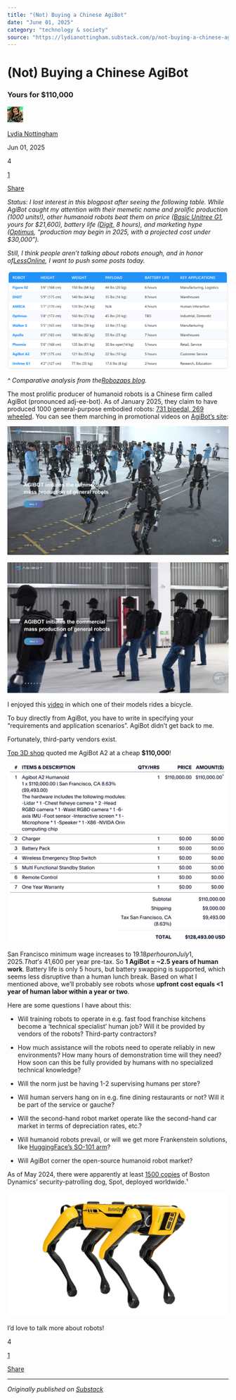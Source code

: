 ```yaml
---
title: "(Not) Buying a Chinese AgiBot"
date: "June 01, 2025"
category: "technology & society"
source: "https://lydianottingham.substack.com/p/not-buying-a-chinese-agibot"
---
```


# (Not) Buying a Chinese AgiBot

### Yours for $110,000

[![Lydia Nottingham's avatar](images/not-buying-a-chinese-agibot_img_01.jpeg)](https://substack.com/@lydianottingham)

[Lydia Nottingham](https://substack.com/@lydianottingham)

Jun 01, 2025

4

[1](https://lydianottingham.substack.com/p/not-buying-a-chinese-agibot/comments)

[Share](javascript:void\(0\))

 _Status: I lost interest in this blogpost after seeing the following table. While AgiBot caught my attention with their memetic name and prolific production (1000 units!), other humanoid robots beat them on price ([Basic Unitree G1](https://robozaps.com/products/unitree-g1), yours for $21,600), battery life ([Digit,](https://www.agilityrobotics.com/solution) 8 hours), and marketing hype ([Optimus](https://builtin.com/robotics/tesla-robot), “production may begin in 2025, with a projected cost under $30,000”)._

_Still, I think people aren’t talking about robots enough, and in honor of[LessOnline](https://less.online/), I want to push some posts today._

[![Image](images/not-buying-a-chinese-agibot_img_02.png)](https://substackcdn.com/image/fetch/$s_!yBZy!,f_auto,q_auto:good,fl_progressive:steep/https%3A%2F%2Fsubstack-post-media.s3.amazonaws.com%2Fpublic%2Fimages%2F80c017e5-c872-4d58-9414-a5e814b67514_1866x830.png)

_^ Comparative analysis from the[Robozaps blog](https://blog.robozaps.com/b/best-humanoid-robots?utm_source=chatgpt.com)._

The most prolific producer of humanoid robots is a Chinese firm called AgiBot (pronounced adj-ee-bot). As of January 2025, they claim to have produced 1000 general-purpose embodied robots: [731 bipedal, 269 wheeled](https://www.agibot.com/article/242/detail/26.html). You can see them marching in promotional videos on [AgiBot’s site](https://www.agibot.com/):

[![Image](images/not-buying-a-chinese-agibot_img_03.png)](https://substackcdn.com/image/fetch/$s_!B0Nj!,f_auto,q_auto:good,fl_progressive:steep/https%3A%2F%2Fsubstack-post-media.s3.amazonaws.com%2Fpublic%2Fimages%2F7fcb4ec6-4588-46f6-9ae6-aeed565a7ec8_2839x1649.png)

[![Image](images/not-buying-a-chinese-agibot_img_04.png)](https://substackcdn.com/image/fetch/$s_!a0KX!,f_auto,q_auto:good,fl_progressive:steep/https%3A%2F%2Fsubstack-post-media.s3.amazonaws.com%2Fpublic%2Fimages%2Fe8e218d8-c95d-4039-9058-845d09dc44f1_2803x1654.png)

I enjoyed this [video](https://youtube.com/shorts/yGSTjpXzjlY?si=4rTpmjW7GGRfTfLl) in which one of their models rides a bicycle.

To buy directly from AgiBot, you have to write in specifying your “requirements and application scenarios”. AgiBot didn’t get back to me.

Fortunately, third-party vendors exist.

[Top 3D shop](https://top3dshop.com/product/agibot-a2-humanoid-robot) quoted me AgiBot A2 at a cheap **$110,000**!

[![Image](images/not-buying-a-chinese-agibot_img_05.png)](https://substackcdn.com/image/fetch/$s_!hflC!,f_auto,q_auto:good,fl_progressive:steep/https%3A%2F%2Fsubstack-post-media.s3.amazonaws.com%2Fpublic%2Fimages%2F6f12c024-fba4-4d63-ba18-b92575fbed3e_1780x1445.png)

San Francisco minimum wage increases to $19.18 per hour on July 1, 2025. That’s ~$41,600 per year pre-tax. So **1 AgiBot = ~2.5 years of human work**. Battery life is only 5 hours, but battery swapping is supported, which seems less disruptive than a human lunch break. Based on what I mentioned above, we’ll probably see robots whose **upfront cost equals <1 year of human labor within a year or two**.

Here are some questions I have about this:

  * Will training robots to operate in e.g. fast food franchise kitchens become a ‘technical specialist’ human job? Will it be provided by vendors of the robots? Third-party contractors?

  * How much assistance will the robots need to operate reliably in new environments? How many hours of demonstration time will they need? How soon can this be fully provided by humans with no specialized technical knowledge? 

  * Will the norm just be having 1-2 supervising humans per store?

  * Will human servers hang on in e.g. fine dining restaurants or not? Will it be part of the service or gauche?

  * Will the second-hand robot market operate like the second-hand car market in terms of depreciation rates, etc.?

  * Will humanoid robots prevail, or will we get more Frankenstein solutions, like [HuggingFace’s SO-101 arm](https://github.com/TheRobotStudio/SO-ARM100)?

  * Will AgiBot corner the open-source humanoid robot market?

As of May 2024, there were apparently at least [1500 copies](https://www.theguardian.com/science/article/2024/may/30/chinese-armys-latest-weapon-gun-toting-dog) of Boston Dynamics’ security-patrolling dog, Spot, deployed worldwide.¹ 

[![Boston Dynamics Expands Global Sales of Spot® Robot | Boston Dynamics](images/not-buying-a-chinese-agibot_img_06.jpeg)](https://substackcdn.com/image/fetch/$s_!Pf5W!,f_auto,q_auto:good,fl_progressive:steep/https%3A%2F%2Fsubstack-post-media.s3.amazonaws.com%2Fpublic%2Fimages%2F939bc2e5-8ae4-47dd-b869-970d9e57959c_2400x1350.jpeg)

I’d love to talk more about robots!

4

[1](https://lydianottingham.substack.com/p/not-buying-a-chinese-agibot/comments)

[Share](javascript:void\(0\))

---

*Originally published on [Substack](https://lydianottingham.substack.com/p/not-buying-a-chinese-agibot)*